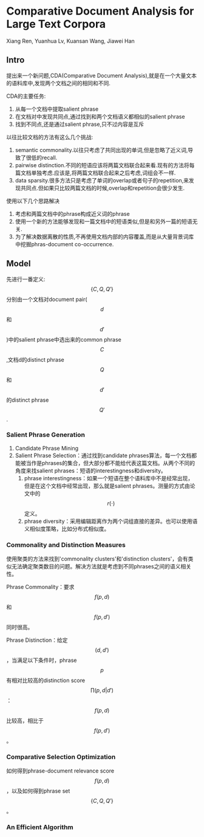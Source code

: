 # Comparative Document Analysis for Large Text Corpora

Xiang Ren, Yuanhua Lv, Kuansan Wang, Jiawei Han

## Intro

提出来一个新问题,CDA(Comparative Document Analysis),就是在一个大量文本的语料库中,发现两个文档之间的相同和不同.

CDA的主要任务:

1. 从每一个文档中提取salient phrase
2. 在文档对中发现共同点,通过找到和两个文档语义都相似的salient phrase
3. 找到不同点,还是通过salient phrase,只不过内容是互斥

以往比较文档的方法有这么几个挑战:

1. semantic commonality.以往只考虑了共同出现的单词,但是忽略了近义词,导致了很低的recall.
2. pairwise distinction.不同的短语应该将两篇文档联合起来看.现有的方法将每篇文档单独考虑.应该是,将两篇文档联合起来之后考虑,词组会不一样.
3. data sparsity.很多方法只是考虑了单词的overlap或者句子的repetition,来发现共同点.但如果只比较两篇文档的时候,overlap和repetition会很少发生.

使用以下几个思路解决

1. 考虑和两篇文档中的phrase构成近义词的phrase
2. 使用一个新的方法能够发现和一篇文档中的短语类似,但是和另外一篇的短语无关.
3. 为了解决数据离散的性质,不再使用文档内部的内容覆盖,而是从大量背景词库中挖掘phras-document co-occurrence.

## Model

先进行一番定义:$$\{C, Q, Q'\}$$分别由一个文档对document pair($$d$$和$$d'$$)中的salient phrase中选出来的common phrase $$C$$,文档d的distinct phrase $$Q$$和$$d'$$的distinct phrase $$Q'$$.

### Salient Phrase Generation

1. Candidate Phrase Mining
2. Salient Phrase Selection：通过找到candidate phrases算法，每一个文档都能被当作是phrases的集合，但大部分都不能给代表这篇文档。从两个不同的角度来找salient phrases：短语的interestingness和diversity。
    1. phrase interestingness：如果一个短语在整个语料库中不是经常出现，但是在这个文档中经常出现，那么就是salient phrases。测量的方式由论文中的$$r(\cdot)$$定义。
    2. phrase diversity：采用编辑距离作为两个词组直接的差异。也可以使用语义相似度策略，比如分布式相似度。

### Commonality and Distinction Measures

使用聚类的方法来找到'commonality clusters'和'distinction clusters'，会有类似无法确定聚类数目的问题。解决方法就是考虑到不同phrases之间的语义相关性。

Phrase Commonality：要求$$f(p,d)$$和$$f(p,d')$$同时很高。

Phrase Distinction：给定$$(d,d')$$，当满足以下条件时，phrase $$p$$有相对比较高的distinction score $$\prod(p,d|d')$$：$$f(p,d)$$比较高，相比于$$f(p,d')$$。

### Comparative Selection Optimization

如何得到phrase-document relevance score $$f(p,d)$$，以及如何得到phrase set $$\{ C, Q, Q' \}$$。



### An Efficient Algorithm
